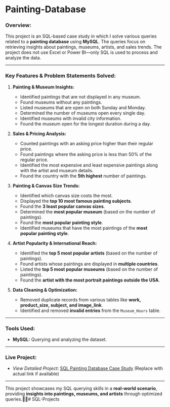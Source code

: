 # Painting-Database

### **Overview:**  
This project is an SQL-based case study in which I solve various queries related to a **painting database** using **MySQL**. The queries focus on retrieving insights about paintings, museums, artists, and sales trends. The project does not use Excel or Power BI—only SQL is used to process and analyze the data.  

---

### **Key Features & Problem Statements Solved:**  

1. **Painting & Museum Insights:**  
   - Identified paintings that are not displayed in any museum.  
   - Found museums without any paintings.  
   - Listed museums that are open on both Sunday and Monday.  
   - Determined the number of museums open every single day.  
   - Identified museums with invalid city information.  
   - Found the museum open for the longest duration during a day.  

2. **Sales & Pricing Analysis:**  
   - Counted paintings with an asking price higher than their regular price.  
   - Found paintings where the asking price is less than 50% of the regular price.  
   - Identified the most expensive and least expensive paintings along with the artist and museum details.  
   - Found the country with the **5th highest** number of paintings.  

3. **Painting & Canvas Size Trends:**  
   - Identified which canvas size costs the most.  
   - Displayed the **top 10 most famous painting subjects**.  
   - Found the **3 least popular canvas sizes**.  
   - Determined the **most popular museum** (based on the number of paintings).  
   - Found the **most popular painting style**.  
   - Identified museums that have the most paintings of the **most popular painting style**.  

4. **Artist Popularity & International Reach:**  
   - Identified the **top 5 most popular artists** (based on the number of paintings).  
   - Found artists whose paintings are displayed in **multiple countries**.  
   - Listed the **top 5 most popular museums** (based on the number of paintings).  
   - Found the **artist with the most portrait paintings outside the USA**.  

5. **Data Cleaning & Optimization:**  
   - Removed duplicate records from various tables like **work, product_size, subject, and image_link**.  
   - Identified and removed **invalid entries** from the `Museum_Hours` table.  

---

### **Tools Used:**  
- **MySQL:** Querying and analyzing the dataset.  

---

### **Live Project:**  
- *View Detailed Project*: [SQL Painting Database Case Study](#) (Replace with actual link if available)  

---

This project showcases my SQL querying skills in a **real-world scenario**, providing **insights into paintings, museums, and artists** through optimized queries.🍕🚀# SQL-Projects
